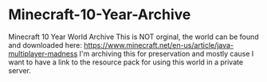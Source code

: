 # Minecraft-10-Year-Archive
Minecraft 10 Year World Archive
This is NOT orginal, the world can be found and downloaded here: https://www.minecraft.net/en-us/article/java-multiplayer-madness
I'm archiving this for preservation and mostly cause I want to have a link to the resource pack for using this world in a private server.
